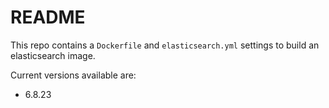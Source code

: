 # README

This repo contains a `Dockerfile` and `elasticsearch.yml` settings to build an elasticsearch image.

Current versions available are:

- 6.8.23
